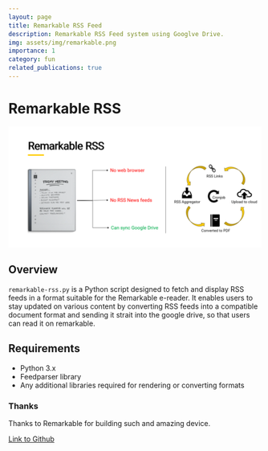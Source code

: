 ```yaml
---
layout: page
title: Remarkable RSS Feed
description: Remarkable RSS Feed system using Googlve Drive.
img: assets/img/remarkable.png
importance: 1
category: fun
related_publications: true
---
```


# Remarkable RSS

![RSS Architecture](../assets/img/remarkable.png)

## Overview

`remarkable-rss.py` is a Python script designed to fetch and display RSS feeds in a format suitable for the Remarkable e-reader. It enables users to stay updated on various content by converting RSS feeds into a compatible document format and sending it strait into the google drive, so that users can read it on remarkable.

## Requirements

- Python 3.x
- Feedparser library
- Any additional libraries required for rendering or converting formats

### Thanks

Thanks to Remarkable for building such and amazing device.

[Link to Github](https://github.com/eksubin/Remarkable-RSS-Feed)
